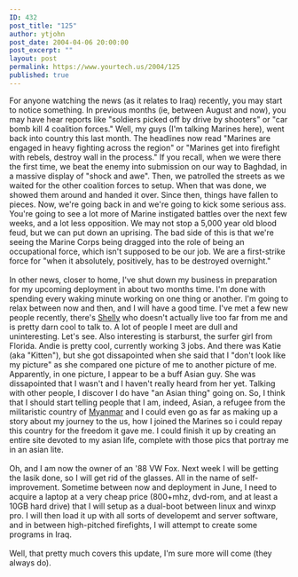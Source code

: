 ```yaml
---
ID: 432
post_title: "125"
author: ytjohn
post_date: 2004-04-06 20:00:00
post_excerpt: ""
layout: post
permalink: https://www.yourtech.us/2004/125
published: true
---
```

For anyone watching the news (as it relates to Iraq) recently, you may start to notice something.  In previous months (ie, between August and now), you may have hear reports like "soldiers picked off by drive by shooters" or "car bomb kill 4 coalition forces."  Well, my guys (I'm talking Marines here), went back into country this last month.  The headlines now read "Marines are engaged in heavy fighting across the region" or "Marines get into firefight with rebels, destroy wall in the process."  If you recall, when we were there the first time, we beat the enemy into submission on our way to Baghdad, in a massive display of "shock and awe".  Then, we patrolled the streets as we waited for the other coalition forces to setup.  When that was done, we showed them around and handed it over.  Since then, things have fallen to pieces.  Now, we're going back in and we're going to kick some serious ass.  You're going to see a lot more of Marine instigated battles over the next few weeks, and a lot less opposition.  We may not stop a 5,000 year old blood feud, but we can put down an uprising.  The bad side of this is that we're seeing the Marine Corps being dragged into the role of being an occupational force, which isn't supposed to be our job.  We are a first-strike force for "when it absolutely, positively, has to be destroyed overnight."
<br /><br />
In other news, closer to home, I've shut down my business in preparation for my upcoming deployment in about two months time.  I'm done with spending every waking minute working on one thing or another.  I'm going to relax between now and then, and I will have a good time.  I've met a few new people recently, there's <a href="http://www.xanga.com/home.aspx?user=iamthejam">Shelly</a> who doesn't actually live too far from me and is pretty darn cool to talk to.  A lot of people I meet are dull and uninteresting.  Let's see.  Also interesting is starburst, the surfer girl from Florida.  Andie is pretty cool, currently working 3 jobs.  And there was Katie (aka "Kitten"), but she got dissapointed when she said that I "don't look like my picture" as she compared one picture of me to another picture of me.  Apparently, in one picture, I appear to be a buff Asian guy.  She was dissapointed that I wasn't and I haven't really heard from her yet.  Talking with other people, I discover I do have "an Asian thing" going on.  So, I think that I should start telling people that I am, indeed, Asian, a refugee from the militaristic country of <a href="http://www.lonelyplanet.com/destinations/south_east_asia/myanmar/">Myanmar</a> and I could even go as far as making up a story about my journey to the us, how I joined the Marines so i could repay this country for the freedom it gave me.  I could finish it up by creating an entire site devoted to my asian life, complete with those pics that portray me in an asian lite.  <br />
<br />
Oh, and I am now the owner of an '88 VW Fox.  Next week I will be getting the lasik done, so I will get rid of the glasses.  All in the name of self-improvement.   Sometime between now and deployment in June, I need to acquire a laptop at a very cheap price (800+mhz, dvd-rom, and at least a 10GB hard drive) that I will setup as a dual-boot between linux and winxp pro.  I will then load it up with all sorts of developemt and server software, and in between high-pitched firefights, I will attempt to create some programs in Iraq.<br />
<br />
Well, that pretty much covers this update, I'm sure more will come (they always do).